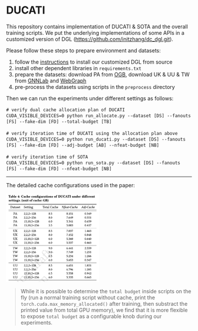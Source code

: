 # DUCATI

This repository contains implementation of DUCATI & SOTA and the overall training scripts.
We put the underlying implementations of some APIs in a customized version of DGL (https://github.com/initzhang/dc_dgl.git).

Please follow these steps to prepare environment and datasets:
1. follow the [instructions](https://docs.dgl.ai/install/index.html#install-from-source) to install our customized DGL from source  
2. install other dependent libraries in `requirements.txt`
3. prepare the datasets: download PA from [OGB](https://ogb.stanford.edu/docs/nodeprop/#ogbn-papers100M), download UK & UU & TW from [GNNLab](https://github.com/SJTU-IPADS/fgnn-artifacts) and [WebGraph](https://webgraph.di.unimi.it)
4. pre-process the datasets using scripts in the `preprocess` directory

Then we can run the experiments under different settings as follows:
```
# verify dual cache allocation plan of DUCATI
CUDA_VISIBLE_DEVICES=0 python run_allocate.py --dataset [DS] --fanouts [FS] --fake-dim [FD] --total-budget [TB]

# verify iteration time of DUCATI using the allocation plan above 
CUDA_VISIBLE_DEVICES=0 python run_ducati.py --dataset [DS] --fanouts [FS] --fake-dim [FD] --adj-budget [AB] --nfeat-budget [NB]

# verify iteration time of SOTA
CUDA_VISIBLE_DEVICES=0 python run_sota.py --dataset [DS] --fanouts [FS] --fake-dim [FD] --nfeat-budget [NB]
```

----

The detailed cache configurations used in the paper:


<img src="cache_config.png" width="50%" />


> While it is possible to determine the `total budget` inside scripts on the fly (run a normal training script without cache, print the `torch.cuda.max_memory_allocated()` after training, then substract the printed value from total GPU memory), we find that it is more flexible to expose `total budget` as a configurable knob during our experiments. 
